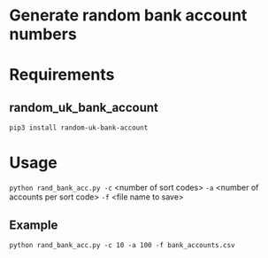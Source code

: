 # Generate random bank account numbers

# Requirements

## random_uk_bank_account
`pip3 install random-uk-bank-account`

# Usage
`python rand_bank_acc.py -c` \<number of sort codes> `-a` \<number of accounts per sort code> `-f` \<file name to save>
## Example
`python rand_bank_acc.py -c 10 -a 100 -f bank_accounts.csv`
